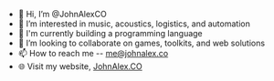 - 👋 Hi, I’m @JohnAlexCO
- 👀 I’m interested in music, acoustics, logistics, and automation
- 🌱 I'm currently building a programming language
- 💞️ I’m looking to collaborate on games, toolkits, and web solutions
- 📫 How to reach me -- me@johnalex.co
- 🌐 Visit my website, [JohnAlex.CO](https://johnalex.co)
